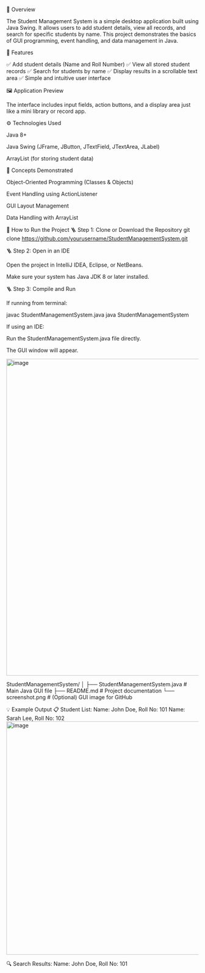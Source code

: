 📘 Overview

The Student Management System is a simple desktop application built using Java Swing.
It allows users to add student details, view all records, and search for specific students by name.
This project demonstrates the basics of GUI programming, event handling, and data management in Java.

🧩 Features

✅ Add student details (Name and Roll Number)
✅ View all stored student records
✅ Search for students by name
✅ Display results in a scrollable text area
✅ Simple and intuitive user interface

🖼️ Application Preview

The interface includes input fields, action buttons, and a display area just like a mini library or record app.

⚙️ Technologies Used

Java 8+

Java Swing (JFrame, JButton, JTextField, JTextArea, JLabel)

ArrayList (for storing student data)

🧠 Concepts Demonstrated

Object-Oriented Programming (Classes & Objects)

Event Handling using ActionListener

GUI Layout Management

Data Handling with ArrayList

🚀 How to Run the Project
🪜 Step 1: Clone or Download the Repository
git clone https://github.com/yourusername/StudentManagementSystem.git

🪜 Step 2: Open in an IDE

Open the project in IntelliJ IDEA, Eclipse, or NetBeans.

Make sure your system has Java JDK 8 or later installed.

🪜 Step 3: Compile and Run

If running from terminal:

javac StudentManagementSystem.java
java StudentManagementSystem


If using an IDE:

Run the StudentManagementSystem.java file directly.

The GUI window will appear.

<img width="1012" height="831" alt="image" src="https://github.com/user-attachments/assets/9c81e07a-6551-4d0c-8c3e-c4198945a589" />

StudentManagementSystem/
│
├── StudentManagementSystem.java    # Main Java GUI file
├── README.md                       # Project documentation
└── screenshot.png                  # (Optional) GUI image for GitHub

💡 Example Output
📋 Student List:
Name: John Doe, Roll No: 101
Name: Sarah Lee, Roll No: 102
<img width="677" height="612" alt="image" src="https://github.com/user-attachments/assets/7633b5aa-3d7d-4ce7-b655-7e47b66380ab" />


🔍 Search Results:
Name: John Doe, Roll No: 101
